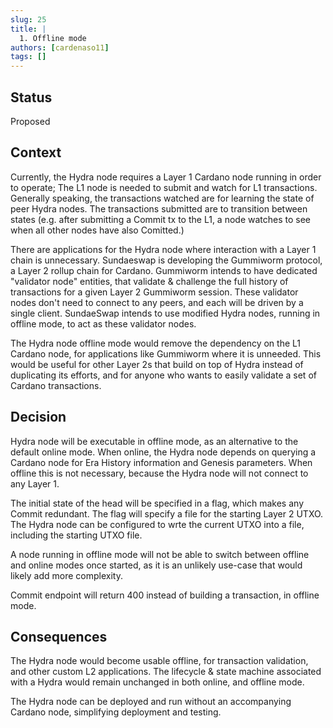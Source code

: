 ```yaml
---
slug: 25
title: | 
  1. Offline mode
authors: [cardenaso11]
tags: []
---
```

## Status
Proposed

## Context
Currently, the Hydra node requires a Layer 1 Cardano node running in order to operate; The L1 node is needed to submit and watch for L1 transactions. Generally speaking, the transactions watched are for learning the state of peer Hydra nodes. The transactions submitted are to transition between states (e.g. after submitting a Commit tx to the L1, a node watches to see when all other nodes have also Comitted.)

There are applications for the Hydra node where interaction with a Layer 1 chain is unnecessary. Sundaeswap is developing the Gummiworm protocol, a Layer 2 rollup chain for Cardano. Gummiworm intends to have dedicated "validator node" entities, that validate & challenge the full history of transactions for a given Layer 2 Gummiworm session. These validator nodes don't need to connect to any peers, and each will be driven by a single client. SundaeSwap intends to use modified Hydra nodes, running in offline mode, to act as these validator nodes.

The Hydra node offline mode would remove the dependency on the L1 Cardano node, for applications like Gummiworm where it is unneeded. This would be useful for other Layer 2s that build on top of Hydra instead of duplicating its efforts, and for anyone who wants to easily validate a set of Cardano transactions.
## Decision
Hydra node will be executable in offline mode, as an alternative to the default online mode. When online, the Hydra node depends on querying a Cardano node for Era History information and Genesis parameters. When offline this is not necessary, because the Hydra node will not connect to any Layer 1.

The initial state of the head will be specified in a flag, which makes any Commit redundant. The flag will specify a file for the starting Layer 2 UTXO. The Hydra node can be configured to wrte the current UTXO into a file, including the starting UTXO file.

A node running in offline mode will not be able to switch between offline and online modes once started, as it is an unlikely use-case that would likely add more complexity.

Commit endpoint will return 400 instead of building a transaction, in offline mode.

<!-- NOTE: do we want to support having peer hydra nodes in offline/mock chain mode? Would need to add networking to replace communication done over L1 -->

## Consequences

The Hydra node would become usable offline, for transaction validation, and other custom L2 applications. The lifecycle & state machine associated with a Hydra would remain unchanged in both online, and offline mode.

The Hydra node can be deployed and run without an accompanying Cardano node, simplifying deployment and testing.
